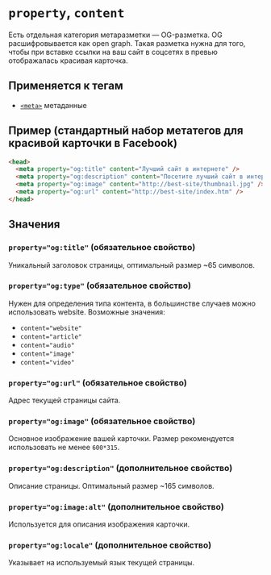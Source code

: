 # `property`, `content`

Есть отдельная категория метаразметки — OG-разметка. OG расшифровывается как open graph. Такая разметка нужна для того, чтобы при вставке ссылки на ваш сайт в соцсетях в превью отображалась красивая карточка.

## Применяется к тегам

- [`<meta>`](../../TAGS/HEAD/meta.md) метаданные

## Пример (cтандартный набор метатегов для красивой карточки в Facebook)

```html
<head>
  <meta property="og:title" content="Лучший сайт в интернете" />
  <meta property="og:description" content="Посетите лучший сайт в интернете и познайте тщетность бытия" />
  <meta property="og:image" content="http://best-site/thumbnail.jpg" />
  <meta property="og:url" content="http://best-site/index.htm" />
</head>
```

## Значения

### `property="og:title"` (обязательное свойство)

Уникальный заголовок страницы, оптимальный размер ~65 символов.

### `property="og:type"` (обязательное свойство)

Нужен для определения типа контента, в большинстве случаев можно использовать website. Возможные значения:

- `content="website"`
- `content="article"`
- `content="audio"`
- `content="image"`
- `content="video"`

### `property="og:url"` (обязательное свойство)

Адрес текущей страницы сайта.

### `property="og:image"` (обязательное свойство)

Основное изображение вашей карточки. Размер рекомендуется использовать не менее `600*315`.

### `property="og:description"` (дополнительное свойство)

Описание страницы. Оптимальный размер ~165 символов.

### `property="og:image:alt"` (дополнительное свойство)

Используется для описания изображения карточки.

### `property="og:locale"` (дополнительное свойство)

Указывает на используемый язык текущей страницы.
